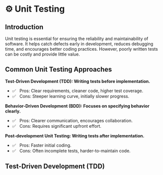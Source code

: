 # ⚙️ Unit Testing


## Introduction
Unit testing is essential for ensuring the reliability and maintainability of software. It helps catch defects early in development, reduces debugging time, and encourages better coding practices. However, poorly written tests can be costly and provide little value.

## Common Unit Testing Approaches

**Test-Driven Development (TDD): Writing tests before implementation.**
- ✅ &nbsp; Pros: Clear requirements, cleaner code, higher test coverage.
- ✅ &nbsp; Cons: Steeper learning curve, initially slower progress.

**Behavior-Driven Development (BDD): Focuses on specifying behavior clearly.**
- ✅ &nbsp; Pros: Clearer communication, encourages collaboration.
- ✅ &nbsp; Cons: Requires significant upfront effort.

**Post-development Unit Testing: Writing tests after implementation.**
- ✅ &nbsp; Pros: Faster initial coding.
- ✅ &nbsp; Cons: Often incomplete tests, harder-to-maintain code.

## Test-Driven Development (TDD)